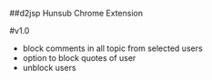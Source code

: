 ##d2jsp Hunsub Chrome Extension

#v1.0
- block comments in all topic from selected users
- option to block quotes of user
- unblock users
